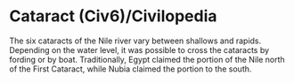 # Cataract (Civ6)/Civilopedia

The six cataracts of the Nile river vary between shallows and rapids. Depending on the water level, it was possible to cross the cataracts by fording or by boat. Traditionally, Egypt claimed the portion of the Nile north of the First Cataract, while Nubia claimed the portion to the south.